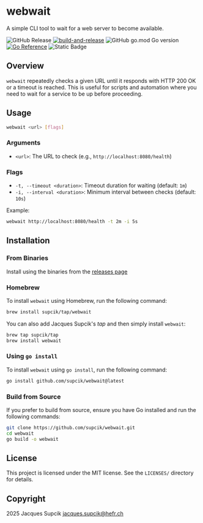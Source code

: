 # webwait

A simple CLI tool to wait for a web server to become available.

![GitHub Release](https://img.shields.io/github/v/release/supcik/webwait)
[![build-and-release](https://github.com/supcik/webwait/actions/workflows/build-release.yml/badge.svg)](https://github.com/supcik/webwait/actions/workflows/build-release.yml)
![GitHub go.mod Go version](https://img.shields.io/github/go-mod/go-version/supcik/webwait)
[![Go Reference](https://pkg.go.dev/badge/github.com/supcik/webwait.svg)](https://pkg.go.dev/github.com/supcik/webwait)
![Static Badge](https://img.shields.io/badge/Made_in-Switzerland_%2B-DA291C)


## Overview
`webwait` repeatedly checks a given URL until it responds with HTTP 200 OK or a timeout is reached. This is useful for scripts and automation where you need to wait for a service to be up before proceeding.

## Usage

```sh
webwait <url> [flags]
```

### Arguments
- `<url>`: The URL to check (e.g., `http://localhost:8080/health`)

### Flags
- `-t, --timeout <duration>`: Timeout duration for waiting (default: `1m`)
- `-i, --interval <duration>`: Minimum interval between checks (default: `10s`)

Example:
```sh
webwait http://localhost:8080/health -t 2m -i 5s
```

## Installation

### From Binaries

Install using the binaries from the [releases page](https://github.com/supcik/webwait/releases)

### Homebrew

To install `webwait` using Homebrew, run the following command:

```sh
brew install supcik/tap/webwait
```

You can also add Jacques Supcik's _tap_ and then simply install `webwait`:

```sh
brew tap supcik/tap
brew install webwait
```

### Using `go install`

To install `webwait` using `go install`, run the following command:

```sh
go install github.com/supcik/webwait@latest
```

### Build from Source

If you prefer to build from source, ensure you have Go installed and run the following commands:

```sh
git clone https://github.com/supcik/webwait.git
cd webwait
go build -o webwait
```

## License

This project is licensed under the MIT license. See the `LICENSES/` directory for details.

## Copyright

2025 Jacques Supcik <jacques.supcik@hefr.ch>
